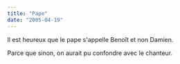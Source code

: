 ```yaml
---
title: "Pape"
date: "2005-04-19"
---
```


Il est heureux que le pape s'appelle Benoît et non Damien.

Parce que sinon, on aurait pu confondre avec le chanteur.
